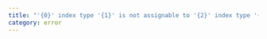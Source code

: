 ```yaml
---
title: "'{0}' index type '{1}' is not assignable to '{2}' index type '{3}'."
category: error
---
```

